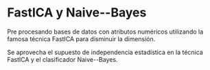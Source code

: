 # FastICA y Naive--Bayes

Pre procesando bases de datos con atributos numéricos utilizando
la famosa técnica FastICA para disminuir la dimensión.

Se aprovecha el supuesto de independencia estadística en 
la técnica FastICA y el clasificador Naive--Bayes.